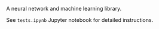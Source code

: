 A neural network and machine learning library.

See `tests.ipynb` Jupyter notebook for detailed instructions.